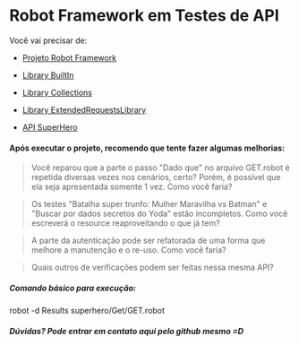 Robot Framework em Testes de API
==================

Você vai precisar de:

- [Projeto Robot Framework](https://robotframework.org/)

- [Library BuiltIn](http://robotframework.org/robotframework/latest/libraries/BuiltIn.html)

- [Library Collections](http://robotframework.org/robotframework/latest/libraries/Collections.html)

- [Library ExtendedRequestsLibrary](https://rickypc.github.io/robotframework-extendedrequestslibrary/doc/ExtendedRequestsLibrary.html)

- [API SuperHero](http://superheroapi.com/)



#### Após executar o projeto, recomendo que tente fazer algumas melhorias:

> Você reparou que a parte o passo "Dado que" no arquivo GET.robot é repetida diversas vezes nos cenários, certo? Porém, é possível que ela seja apresentada somente 1 vez. Como você faria?

> Os testes "Batalha super trunfo: Mulher Maravilha vs Batman" e "Buscar por dados secretos do Yoda" estão incompletos. Como você escreverá o resource reaproveitando o que já tem?

> A parte da autenticação pode ser refatorada de uma forma que melhore a manutenção e o re-uso. Como você faria?

> Quais outros de verificações podem ser feitas nessa mesma API?


##### Comando básico para execução:

robot -d Results superhero/Get/GET.robot

##### Dúvidas? Pode entrar em contato aqui pelo github mesmo =D
